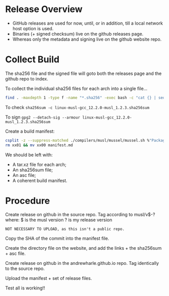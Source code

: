 # Release Overview

 * GitHub releases are used for now, until, or in addition, till a local network host option is used.
 * Binaries (+ signed checksum) live on the github releases page.
 * Whereas only the metadata and signing live on the github website repo.

# Collect Build

The sha256 file and the signed file will goto both the releases page and the github repo to index.

To collect the individual sha256 files for each arch into a single file...
```sh
find . -maxdepth 1 -type f -name "*.sha256" -exec bash -c "cat {} | sed -e 's/..\/builds\///' >> linux-musl-\$(echo '{}' | grep -Po '\-\Kgcc_(\S+)(?=.tar)').sha256sum" \;
```
To check `sha256sum -c linux-musl-gcc_12.2.0-musl_1.2.3.sha256sum`

To sign `gpg2 --detach-sig --armour linux-musl-gcc_12.2.0-musl_1.2.3.sha256sum`

Create a build manifest:

```sh
csplit -z --suppress-matched ./compilers/musl/mussel/mussel.sh %"Package Versions"%-1 /URLs/ {*}
rm xx01 && mv xx00 manifest.md
```

We should be left with:
 * A tar.xz file for each arch;
 * An sha256sum file;
 * An asc file;
 * A coherent build manifest.

# Procedure
Create release on github in the source repo. Tag according to musl/v$-?
    where:
     $ is the musl version
     ? is my release version

    NOT NECESSARY TO UPLOAD, as this isn't a public repo.

Copy the SHA of the commit into the manifest file.

Create the directory file on the website, and add the links + the sha256sum + asc file.

Create release on github in the andrewharle.github.io repo. Tag identically to the source repo.

Upload the manifest + set of release files.

Test all is working!!